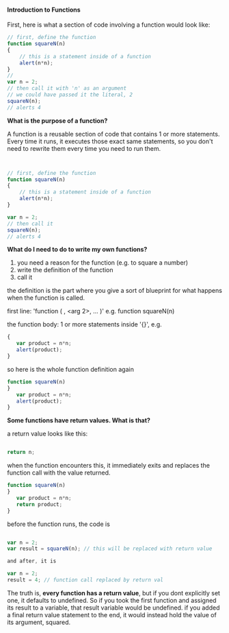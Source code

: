 #### Introduction to Functions

First, here is what a section of code involving a function would look like:

```javascript
// first, define the function
function squareN(n)
{
    // this is a statement inside of a function
    alert(n*n);
}
// 
var n = 2;
// then call it with 'n' as an argument
// we could have passed it the literal, 2
squareN(n);
// alerts 4
```


**What is the purpose of a function?**

A function is a reusable section of code that contains 1 or more statements. Every time it runs, it executes those exact same statements, so you don't need to rewrite them every time you need to run them. 

```javascript


// first, define the function
function squareN(n)
{
    // this is a statement inside of a function
    alert(n*n);
}

var n = 2;
// then call it
squareN(n);
// alerts 4
```


**What do I need to do to write my own functions?**

1. you need a reason for the function (e.g. to square a number)
2. write the definition of the function
2. call it

the definition is the part where you give a sort of blueprint for what happens when the function is called. 

first line: 'function <name> ( <arg1>, <arg 2>, ... )'
e.g. function squareN(n)

the function body: 1 or more statements inside '{}', e.g.

```javascript
{
   var product = n*n;
   alert(product);
}
```

so here is the whole function definition again

```javascript
function squareN(n)
}
   var product = n*n;
   alert(product);
}
```

**Some functions have return values. What is that?**

a return value looks like this:

```javascript

return n;
```

when the function encounters this, it immediately exits and replaces the function call with the value returned.

```javascript
function squareN(n)
}
   var product = n*n;
   return product;
}
```

before the function runs, the code is

```javascript

var n = 2;
var result = squareN(n); // this will be replaced with return value

and after, it is

var n = 2;
result = 4; // function call replaced by return val

```

The truth is, **every function has a return value**, but if you dont explicitly set one, it defaults to undefined. So if you took the first function and assigned its result to a variable, that result variable would be undefined.  if you added a final return value statement to the end, it would instead hold the value of its argument, squared.

